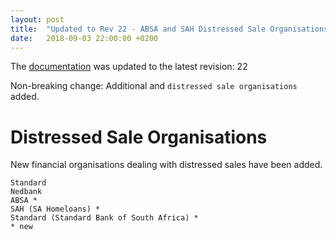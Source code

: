 ```yaml
---
layout: post
title:  "Updated to Rev 22 - ABSA and SAH Distressed Sale Organisations Added"
date:   2018-09-03 22:00:00 +0200
---
```

The [documentation](/FeedStoreAPI/docs) was updated to the latest revision: 22

Non-breaking change: Additional and `distressed sale organisations` added.

# Distressed Sale Organisations
New financial organisations dealing with distressed sales have been added.
```FNB
Standard
Nedbank
ABSA *
SAH (SA Homeloans) *
Standard (Standard Bank of South Africa) * 
* new
```

